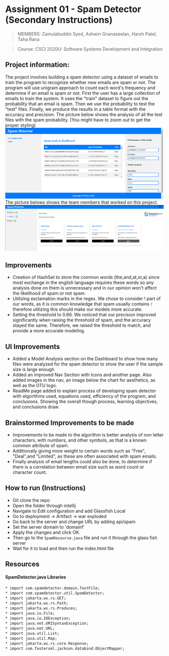 # Assignment 01 - Spam Detector (Secondary Instructions)

> MEMBERS: Zainulabuddin Syed, Ashwin Gnanaseelan, Harsh Patel, Taha Rana

> Course: CSCI 2020U: Software Systems Development and Integration

## Project information:
The project involves building a spam detector using a dataset of emails to train the
program to recognize whether new emails are spam or not. The program will use unigram
approach to count each word's frequency and determine if an email is spam or not.
First the user has a large collection of emails to train the system. It uses the "train"
dataset to figure out the probability that an email is spam. Then we use the probability to test
the "test" files.  Finally, we produce the results in a table format with the accuracy and precision.
The picture below shows the analysis of all the test files with the spam probability.
(You might have to zoom out to get the proper styling)
![](static/image1.png)
The picture belows shows the team members that worked on this project.
![](static/image2.png)

## Improvements
* Creation of  HashSet to store the common words (the,and,at,or,a) since most exchange in the english language requires these words so any analysis done on them is
  unnecessary  and in our opinion won't affect the likelihood of spam or not spam.
* Utilizing exclamation marks in the regex. We chose to consider ! part of our words, as it is common knowledge that spam usually contains `!`
  therefore utilizing this should make our models more accurate.
* Setting the threshold to 0.66. We noticed that our precision improved significantly when raising the threshold of spam, and the accuracy stayed the same.
  Therefore, we raised the threshold to match, and provide a more accurate modeling.
## UI Improvements
* Added a Model Analysis section on the Dashboard to show how many files were analyzed for the spam detector to show the user if the sample size is large enough
* Added an improved Nav Section with Icons and another page. Also added images in the nav, an image below the chart for aesthetics, as well as the OTU logo. 
* ReadMe page added to explain process of developing spam detector with elgorithms used, equations used, efficiency of the program, and conclusions. Showing the overall though process, learning objectives, and conclusions draw.

## Brainstormed Improvements to be made
* Improvements to be made to the algorithm is better analysis of non letter characters, with numbers, and other symbols, as that is a known common attribute of spam.
* Additionally giving more weight to certain words such as "Free", "Deal",and "Limited", as these are often associated with spam emails.
* Finally analysis of email lengths could also be done, to determine if there is a correlation between email size such as word count or character count.

## How to run (Instructions)
* Git clone the repo
* Open the folder through intellij
* Navigate to Edit configuration and add Glassfish Local
* Go to deployment -> Artifact -> war exploded
* Go back to the server and change URL by adding api/spam
* Set the server domain to 'domain1'
* Apply the changes and click OK.
* Then go to the `SpamResourse.java` file and run it through the glass fish server
* Wait for it to load and then run the index.html file



##  Resources
#### SpamDetector.java Libraries
```
* import com.spamdetector.domain.TestFile; 
* import com.spamdetector.util.SpamDetector;
* import jakarta.ws.rs.GET;
* import jakarta.ws.rs.Path;
* import jakarta.ws.rs.Produces;
* import java.io.File;
* import java.io.IOException;
* import java.net.URISyntaxException;
* import java.net.URL;
* import java.util.List;
* import java.util.Map;
* import jakarta.ws.rs.core.Response;
* import com.fasterxml.jackson.databind.ObjectMapper;
```

